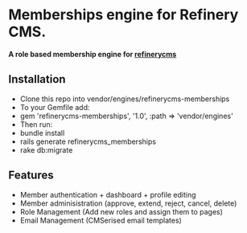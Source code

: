 # Memberships engine for Refinery CMS.

__A role based membership engine for [refinerycms](http://refinerycms.com)__

## Installation

* Clone this repo into vendor/engines/refinerycms-memberships
* To your Gemfile add: 
* gem 'refinerycms-memberships', '1.0', :path => 'vendor/engines'
* Then run:
* bundle install
* rails generate refinerycms_memberships
* rake db:migrate

## Features

* Member authentication + dashboard + profile editing
* Member adminisistration (approve, extend, reject, cancel, delete)
* Role Management (Add new roles and assign them to pages) 
* Email Management (CMSerised email templates)
